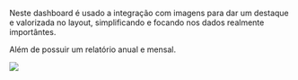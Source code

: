 Neste dashboard é usado a integração com imagens para dar um destaque e valorizada no layout, simplificando e focando nos dados realmente importântes.

Além de possuir um relatório anual e mensal.

<img src = "https://cdn.discordapp.com/attachments/893036061977112576/893038475568357456/Screenshot_2021-09-30_043545.png">
